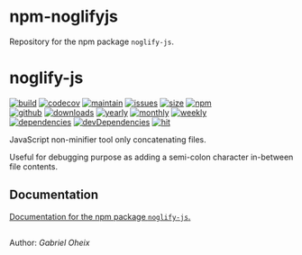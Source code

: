 # npm-noglifyjs

Repository for the npm package ```noglify-js```.


# noglify-js

[//]: # (https://github.com/dwyl/repo-badges)

[![build][build-svg]][build-link]
[![codecov][codecov-svg]][codecov-link]
[![maintain][maintain-svg]][maintain-link]
[![issues][issues-svg]][issues-link]
[![size][size-svg]][size-link]
[![npm][npm2-svg]][npm2-link]  
[![github][github-svg]][github-link]
[![downloads][downloads-svg]][downloads-link]
[![yearly][yearly-svg]][yearly-link]
[![monthly][monthly-svg]][monthly-link]
[![weekly][weekly-svg]][weekly-link]  
[![dependencies][dependencies-svg]][dependencies-link]
[![devDependencies][devDependencies-svg]][devDependencies-link]
[![hit][hit-svg]][hit-link]

[build-svg]: https://travis-ci.org/gabrieloheix/npm-noglifyjs.svg?branch=master
[build-link]: https://travis-ci.org/gabrieloheix/npm-noglifyjs

[codecov-svg]: https://codecov.io/gh/gabrieloheix/npm-noglifyjs/branch/master/graph/badge.svg
[codecov-link]: https://codecov.io/gh/gabrieloheix/npm-noglifyjs

[maintain-svg]: https://api.codeclimate.com/v1/badges/2acd854abd2aeff743fa/maintainability
[maintain-link]: https://codeclimate.com/github/gabrieloheix/npm-noglifyjs/maintainability

[size-svg]: https://img.shields.io/bundlephobia/min/noglify-js.svg
[size-link]: https://bundlephobia.com/result?p=noglify-js

[//]: # ([![npm][npm-svg]][npm-link]  )
[npm-svg]: https://badge.fury.io/js/noglify-js.svg
[npm-link]: https://badge.fury.io/js/noglify-js

[npm2-svg]: https://img.shields.io/npm/v/noglify-js.svg
[npm2-link]: https://www.npmjs.com/package/noglify-js

[github-svg]: https://img.shields.io/github/downloads/gabrieloheix/npm-noglifyjs/total.svg
[github-link]: https://github.com/gabrieloheix/npm-noglifyjs

[downloads-svg]: https://img.shields.io/npm/dt/noglify-js.svg
[downloads-link]: https://www.npmjs.com/package/noglify-js

[yearly-svg]: https://img.shields.io/npm/dy/noglify-js.svg
[yearly-link]: https://www.npmjs.com/package/noglify-js

[monthly-svg]: https://img.shields.io/npm/dm/noglify-js.svg
[monthly-link]: https://www.npmjs.com/package/noglify-js

[weekly-svg]: https://img.shields.io/npm/dw/noglify-js.svg
[weekly-link]: https://www.npmjs.com/package/noglify-js

[issues-svg]: https://img.shields.io/codeclimate/issues/gabrieloheix/npm-noglifyjs.svg
[issues-link]: https://github.com/gabrieloheix/npm-noglifyjs/issues

[dependencies-svg]: https://david-dm.org/gabrieloheix/npm-noglifyjs/status.svg
[dependencies-link]: https://david-dm.org/gabrieloheix/npm-noglifyjs

[devDependencies-svg]: https://david-dm.org/gabrieloheix/npm-noglifyjs/dev-status.svg
[devDependencies-link]: https://david-dm.org/gabrieloheix/npm-noglifyjs?type=dev

[hit-svg]: https://hits.dwyl.com/gabrieloheix/npm-noglifyjs.svg
[hit-link]: https://hits.dwyl.com/gabrieloheix/npm-noglifyjs


JavaScript non-minifier tool only concatenating files.

Useful for debugging purpose as adding a semi-colon character in-between file contents.


## Documentation

[Documentation for the npm package ```noglify-js```.][doc]

[doc]: https://www.npmjs.com/package/noglify-js


##

Author: _Gabriel Oheix_
